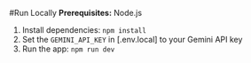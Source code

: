#Run Locally
**Prerequisites:**  Node.js


1. Install dependencies:
   `npm install`
2. Set the `GEMINI_API_KEY` in [.env.local] to your Gemini API key
3. Run the app:
   `npm run dev`
